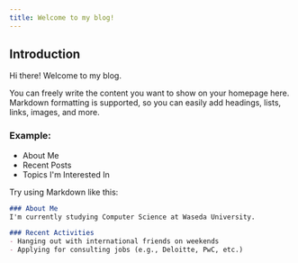 ```yaml
---
title: Welcome to my blog!
---
```


## Introduction

Hi there! Welcome to my blog.

You can freely write the content you want to show on your homepage here.  
Markdown formatting is supported, so you can easily add headings, lists, links, images, and more.

### Example:

- About Me  
- Recent Posts  
- Topics I'm Interested In  

Try using Markdown like this:

```markdown
### About Me
I'm currently studying Computer Science at Waseda University.

### Recent Activities
- Hanging out with international friends on weekends
- Applying for consulting jobs (e.g., Deloitte, PwC, etc.)
